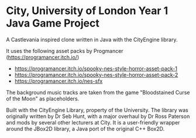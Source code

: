 # City, University of London Year 1 Java Game Project

A Castlevania inspired clone written in Java with the CityEngine library.

It uses the following asset packs by Progmancer (https://programancer.itch.io/)

- https://programancer.itch.io/spooky-nes-style-horror-asset-pack-1
- https://programancer.itch.io/spooky-nes-style-horror-asset-pack-2
- https://programancer.itch.io/nes-sfx

The background music tracks are taken from the game "Bloodstained Curse of the Moon" as placeholders.

Built with the CityEngine Library, property of the University. The library was originally written by Dr Seb Hunt, with a major overhaul by Dr Ross Paterson and mods by several other lecturers at City. It is a user-friendly wrapper around the JBox2D library, a Java port of the original C++ Box2D.
